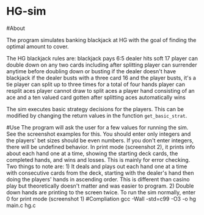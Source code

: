 # HG-sim

#About

The program simulates banking blackjack at HG with the goal of finding the optimal amount to cover. 

The HG blackjack rules are:
  blackjack pays 6:5
  dealer hits soft 17
  player can double down on any two cards including after splitting
  player can surrender anytime before doubling down or busting if the dealer doesn't have blackjack
  if the dealer busts with a three card 16 and the player busts, it's a tie
  player can split up to three times for a total of four hands
  player can resplit aces
  player cannot draw to split aces
  a player hand consisting of an ace and a ten valued card gotten after splitting aces automatically wins
  
The sim executes basic strategy decisions for the players. This can be modified by changing the return values in the function `get_basic_strat`.

#Use
The program will ask the user for a few values for running the sim. See the screenshot examples for this. You should enter only integers and the players' bet sizes should be even numbers. If you don't enter integers, there will be undefined behavior.
In print mode (screenshot 2), it prints info about each hand one at a time, showing the starting deck cards, the completed hands, and wins and losses. This is mainly for error checking. Two things to note are: 1) It deals and plays out each hand one at a time with consecutive cards from the deck, starting with the dealer's hand then doing the players' hands in ascending order. This is different than casino play but theoretically doesn't matter and was easier to program. 2) Double down hands are printing to the screen twice.
To run the sim normally, enter 0 for print mode (screenshot 1)
#Compliation
gcc -Wall -std=c99 -O3 -o hg main.c hg.c

  
  
  
  
  
